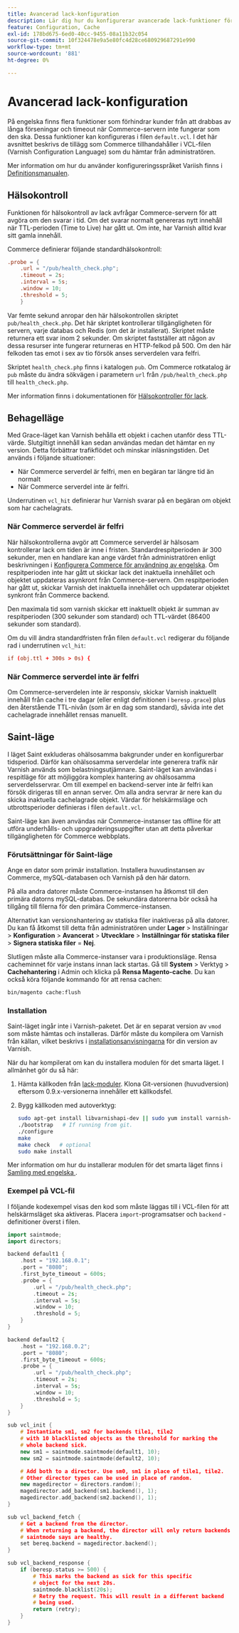 ```yaml
---
title: Avancerad lack-konfiguration
description: Lär dig hur du konfigurerar avancerade lack-funktioner för Adobe Commerce, inklusive hälsokontroller, respitläge och helskärmsläge. Upptäck VCL-optimeringstekniker.
feature: Configuration, Cache
exl-id: 178bd675-6ed0-40cc-9455-08a11b32c054
source-git-commit: 10f324478e9a5e80fc4d28ce680929687291e990
workflow-type: tm+mt
source-wordcount: '881'
ht-degree: 0%

---
```


# Avancerad lack-konfiguration

På engelska finns flera funktioner som förhindrar kunder från att drabbas av långa förseningar och timeout när Commerce-servern inte fungerar som den ska. Dessa funktioner kan konfigureras i filen `default.vcl`. I det här avsnittet beskrivs de tillägg som Commerce tillhandahåller i VCL-filen (Varnish Configuration Language) som du hämtar från administratören.

Mer information om hur du använder konfigureringsspråket Variish finns i [Definitionsmanualen](https://varnish-cache.org/docs/index.html).

## Hälsokontroll

Funktionen för hälsokontroll av lack avfrågar Commerce-servern för att avgöra om den svarar i tid. Om det svarar normalt genereras nytt innehåll när TTL-perioden (Time to Live) har gått ut. Om inte, har Varnish alltid kvar sitt gamla innehåll.

Commerce definierar följande standardhälsokontroll:

```conf
.probe = {
    .url = "/pub/health_check.php";
    .timeout = 2s;
    .interval = 5s;
    .window = 10;
    .threshold = 5;
    }
```

Var femte sekund anropar den här hälsokontrollen skriptet `pub/health_check.php`. Det här skriptet kontrollerar tillgängligheten för servern, varje databas och Redis (om det är installerat). Skriptet måste returnera ett svar inom 2 sekunder. Om skriptet fastställer att någon av dessa resurser inte fungerar returneras en HTTP-felkod på 500. Om den här felkoden tas emot i sex av tio försök anses serverdelen vara felfri.

Skriptet `health_check.php` finns i katalogen `pub`. Om Commerce rotkatalog är `pub` måste du ändra sökvägen i parametern `url` från `/pub/health_check.php` till `health_check.php`.

Mer information finns i dokumentationen för [Hälsokontroller för lack](https://varnish-cache.org/docs/7.4/users-guide/vcl-backends.html#health-checks).

## Behagelläge

Med Grace-läget kan Varnish behålla ett objekt i cachen utanför dess TTL-värde. Slutgiltigt innehåll kan sedan användas medan det hämtar en ny version. Detta förbättrar trafikflödet och minskar inläsningstiden. Det används i följande situationer:

- När Commerce serverdel är felfri, men en begäran tar längre tid än normalt
- När Commerce serverdel inte är felfri.

Underrutinen `vcl_hit` definierar hur Varnish svarar på en begäran om objekt som har cachelagrats.

### När Commerce serverdel är felfri

När hälsokontrollerna avgör att Commerce serverdel är hälsosam kontrollerar lack om tiden är inne i fristen. Standardrespitperioden är 300 sekunder, men en handlare kan ange värdet från administratören enligt beskrivningen i [Konfigurera Commerce för användning av engelska](configure-varnish-commerce.md). Om respitperioden inte har gått ut skickar lack det inaktuella innehållet och objektet uppdateras asynkront från Commerce-servern. Om respitperioden har gått ut, skickar Varnish det inaktuella innehållet och uppdaterar objektet synkront från Commerce backend.

Den maximala tid som varnish skickar ett inaktuellt objekt är summan av respitperioden (300 sekunder som standard) och TTL-värdet (86400 sekunder som standard).

Om du vill ändra standardfristen från filen `default.vcl` redigerar du följande rad i underrutinen `vcl_hit`:

```conf
if (obj.ttl + 300s > 0s) {
```

### När Commerce serverdel inte är felfri

Om Commerce-serverdelen inte är responsiv, skickar Varnish inaktuellt innehåll från cache i tre dagar (eller enligt definitionen i `beresp.grace`) plus den återstående TTL-nivån (som är en dag som standard), såvida inte det cachelagrade innehållet rensas manuellt.

## Saint-läge

I läget Saint exkluderas ohälsosamma bakgrunder under en konfigurerbar tidsperiod. Därför kan ohälsosamma serverdelar inte generera trafik när Varnish används som belastningsutjämnare. Saint-läget kan användas i respitläge för att möjliggöra komplex hantering av ohälsosamma serverdelsservrar. Om till exempel en backend-server inte är felfri kan försök dirigeras till en annan server. Om alla andra servrar är nere kan du skicka inaktuella cachelagrade objekt. Värdar för helskärmsläge och utbrottsperioder definieras i filen `default.vcl`.

Saint-läge kan även användas när Commerce-instanser tas offline för att utföra underhålls- och uppgraderingsuppgifter utan att detta påverkar tillgängligheten för Commerce webbplats.

### Förutsättningar för Saint-läge

Ange en dator som primär installation. Installera huvudinstansen av Commerce, mySQL-databasen och Varnish på den här datorn.

På alla andra datorer måste Commerce-instansen ha åtkomst till den primära datorns mySQL-databas. De sekundära datorerna bör också ha tillgång till filerna för den primära Commerce-instansen.

Alternativt kan versionshantering av statiska filer inaktiveras på alla datorer. Du kan få åtkomst till detta från administratören under **Lager** > Inställningar > **Konfiguration** > **Avancerat** > **Utvecklare** > **Inställningar för statiska filer** > **Signera statiska filer** = **Nej**.

Slutligen måste alla Commerce-instanser vara i produktionsläge. Rensa cacheminnet för varje instans innan lack startas. Gå till **System** > Verktyg > **Cachehantering** i Admin och klicka på **Rensa Magento-cache**. Du kan också köra följande kommando för att rensa cachen:

```bash
bin/magento cache:flush
```

### Installation

Saint-läget ingår inte i Varnish-paketet. Det är en separat version av `vmod` som måste hämtas och installeras. Därför måste du kompilera om Varnish från källan, vilket beskrivs i [installationsanvisningarna](https://varnish-cache.org/docs/index.html) för din version av Varnish.

När du har kompilerat om kan du installera modulen för det smarta läget. I allmänhet gör du så här:

1. Hämta källkoden från [lack-moduler](https://github.com/varnish/varnish-modules). Klona Git-versionen (huvudversion) eftersom 0.9.x-versionerna innehåller ett källkodsfel.
1. Bygg källkoden med autoverktyg:

   ```bash
   sudo apt-get install libvarnishapi-dev || sudo yum install varnish-libs-devel
   ./bootstrap   # If running from git.
   ./configure
   make
   make check   # optional
   sudo make install
   ```

Mer information om hur du installerar modulen för det smarta läget finns i [Samling med engelska ](https://github.com/varnish/varnish-modules).

### Exempel på VCL-fil

I följande kodexempel visas den kod som måste läggas till i VCL-filen för att helskärmsläget ska aktiveras. Placera `import`-programsatser och `backend` -definitioner överst i filen.

```cpp
import saintmode;
import directors;

backend default1 {
    .host = "192.168.0.1";
    .port = "8080";
    .first_byte_timeout = 600s;
    .probe = {
        .url = "/pub/health_check.php";
        .timeout = 2s;
        .interval = 5s;
        .window = 10;
        .threshold = 5;
    }
}

backend default2 {
    .host = "192.168.0.2";
    .port = "8080";
    .first_byte_timeout = 600s;
    .probe = {
        .url = "/pub/health_check.php";
        .timeout = 2s;
        .interval = 5s;
        .window = 10;
        .threshold = 5;
    }
}

sub vcl_init {
    # Instantiate sm1, sm2 for backends tile1, tile2
    # with 10 blacklisted objects as the threshold for marking the
    # whole backend sick.
    new sm1 = saintmode.saintmode(default1, 10);
    new sm2 = saintmode.saintmode(default2, 10);

    # Add both to a director. Use sm0, sm1 in place of tile1, tile2.
    # Other director types can be used in place of random.
    new magedirector = directors.random();
    magedirector.add_backend(sm1.backend(), 1);
    magedirector.add_backend(sm2.backend(), 1);
}

sub vcl_backend_fetch {
    # Get a backend from the director.
    # When returning a backend, the director will only return backends
    # saintmode says are healthy.
    set bereq.backend = magedirector.backend();
}

sub vcl_backend_response {
    if (beresp.status >= 500) {
        # This marks the backend as sick for this specific
        # object for the next 20s.
        saintmode.blacklist(20s);
        # Retry the request. This will result in a different backend
        # being used.
        return (retry);
    }
}
```
